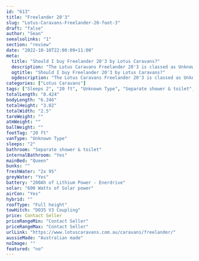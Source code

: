```yaml
---
id: "613"
title: "Freelander 20'3"
slug: "Lotus-Caravans-Freelander-20-foot-3"
draft: "false"
author: "Sean"
seealsolinks: "1"
section: "review"
date: "2022-10-10T22:00:09+11:00"
meta:
  title: "Should I buy Freelander 20'3 by Lotus Caravans?"
  description: "The Lotus Caravans Freelander 20'3 is classed as Unknown Type, and sleeps 2 people. It is Australian made and comes in at 20 ft. It generally has Separate shower & toilet."
  ogtitle: "Should I buy Freelander 20'3 by Lotus Caravans?"
  ogdescription: "The Lotus Caravans Freelander 20'3 is classed as Unknown Type, and sleeps 2 people. It is Australian made and comes in at 20 ft. It generally has Separate shower & toilet."
categories: ["Lotus Caravans"]
tags: ["Sleeps 2", "20 ft", "Unknown Type", "Separate shower & toilet", "Full height", "Price Unknown", "Australian made"]
totalLength: "8.424"
bodyLength: "6.246"
totalHeight: "3.02"
totalWidth: "2.5"
tareWeight: ""
atmWeight: ""
ballWeight: ""
footTag: "20 ft"
vanType: "Unknown Type"
sleeps: "2"
bathroom: "Separate shower & toilet"
internalBathroom: "Yes"
mainBed: "Queen"
bunks: ""
freshWater: "2x 95"
greyWater: "Yes"
battery: "200Ah of Lithium Power - Enerdrive"
solar: "600 Watts of Solar power"
airCon: "Yes"
hybrid: ""
roofType: "Full height"
towHitch: "DO35 V3 Coupling"
price: Contact Seller
priceRangeMin: "Contact Seller"
priceRangeMax: "Contact Seller"
urlLink: "https://www.lotuscaravans.com.au/caravans/freelander/"
aussieMade: "Australian made"
noImage: ""
featured: "no"
---
```


